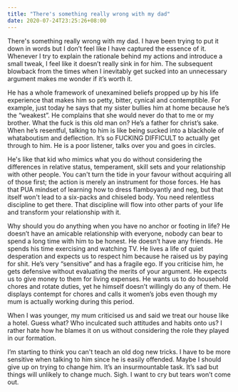 ```yaml
---
title: "There's something really wrong with my dad"
date: 2020-07-24T23:25:26+08:00
---
```


There's something really wrong with my dad. I have been trying to put it down in words but I don’t feel like I have captured the essence of it. Whenever I try to explain the rationale behind my actions and introduce a small tweak, I feel like it doesn’t really sink in for him. The subsequent blowback from the times when I inevitably get sucked into an unnecessary argument makes me wonder if it’s worth it.
 
He has a whole framework of unexamined beliefs propped up by his life experience that makes him so petty, bitter, cynical and contemptible. For example, just today he says that my sister bullies him at home because he’s the “weakest”. He complains that she would never do that to me or my brother. What the fuck is this old man on? He’s a father for christ’s sake. When he’s resentful, talking to him is like being sucked into a blackhole of whataboutism and deflection. It’s so FUCKING DIFFICULT to actually get through to him. He is a poor listener, talks over you and goes in circles.
 
He's like that kid who mimics what you do without considering the differences in relative status, temperament, skill sets and your relationship with other people. You can't turn the tide in your favour without acquiring all of those first; the action is merely an instrument for those forces. He has that PUA mindset of learning how to dress flamboyantly and neg, but that itself won't lead to a six-packs and chiseled body. You need relentless discipline to get there. That discipline will flow into other parts of your life and transform your relationship with it.
 
Why should you do anything when you have no anchor or footing in life? He doesn’t have an amicable relationship with everyone, nobody can bear to spend a long time with him to be honest. He doesn’t have any friends. He spends his time exercising and watching TV. He lives a life of quiet desperation and expects us to respect him because he raised us by paying for shit. He’s very “sensitive” and has a fragile ego. If you criticise him, he gets defensive without evaluating the merits of your argument. He expects us to give money to them for living expenses. He wants us to do household chores and rotate duties, yet he himself doesn’t willingly do any of them. He displays contempt for chores and calls it women’s jobs even though my mum is actually working during this period. 
 
When I was younger, my mum criticised us and said we treat our house like a hotel. Guess what? Who inculcated such attitudes and habits onto us? I rather hate how he blames it on us without considering the role they played in our formation. 
 
I’m starting to think you can't teach an old dog new tricks. I have to be more sensitive when talking to him since he is easily offended. Maybe I should give up on trying to change him. It’s an insurmountable task. It’s sad but things will unlikely to change much. Sigh. I want to cry but tears won’t come out. 
